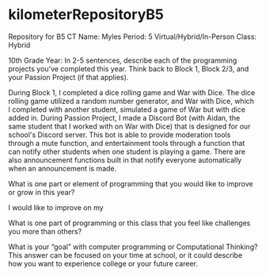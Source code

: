 # kilometerRepositoryB5
Repository for B5 CT
Name: Myles
Period: 5 
Virtual/Hybrid/In-Person Class: Hybrid 

10th Grade Year: In 2-5 sentences, describe each of the programming projects you’ve completed this year.  Think back to Block 1, Block 2/3, and your Passion Project (if that applies).

During Block 1, I completed a dice rolling game and War with Dice. The dice rolling game utilized a random number generator, and War with Dice, which I completed with another student, simulated a game of War but with dice added in. During Passion Project, I made a Discord Bot (with Aidan, the same student that I worked with on War with Dice) that is designed for our school's Discord server. This bot is able to provide moderation tools through a mute function, and entertainment tools through a function that can notify other students when one student is playing a game. There are also announcement functions built in that notify everyone automatically when an announcement is made. 




What is one part or element of programming that you would like to improve or grow in this year?

I would like to improve on my 



What is one part of programming or this class that you feel like challenges you more than others?





What is your “goal” with computer programming or Computational Thinking?  This answer can be focused on your time at school, or it could describe how you want to experience college or your future career.
